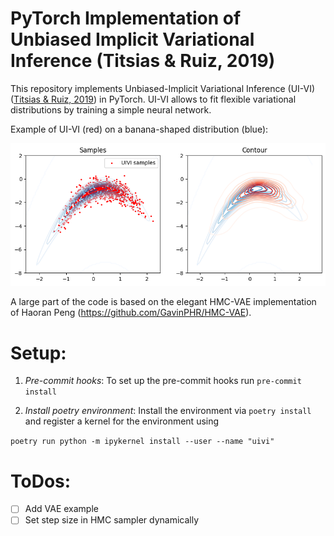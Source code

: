 # PyTorch Implementation of Unbiased Implicit Variational Inference (Titsias \& Ruiz, 2019)

This repository implements Unbiased-Implicit Variational Inference (UI-VI) ([Titsias \& Ruiz, 2019](https://proceedings.mlr.press/v89/titsias19a/titsias19a.pdf)) in PyTorch.
UI-VI allows to fit flexible variational distributions by training a simple neural network.

Example of UI-VI (red) on a banana-shaped distribution (blue):
<div align="center">
  <img src="https://raw.githubusercontent.com/clarahoffmann/uivi/main/uivi/banana.png" alt="Banana distribution" width="700"/>
</div>



A large part of the code is based on the elegant HMC-VAE implementation of Haoran Peng (https://github.com/GavinPHR/HMC-VAE).

# Setup:
1. *Pre-commit hooks*: 
To set up the pre-commit hooks run ```pre-commit install```

2. *Install poetry environment*:
Install the environment via ```poetry install```  and register a kernel for the environment using

```poetry run python -m ipykernel install --user --name "uivi"```

# ToDos:
- [ ] Add VAE example
- [ ] Set step size in HMC sampler dynamically 
